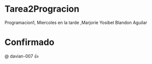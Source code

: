 # Tarea2Progracion
Programacion1, Miercoles en la tarde ,Marjorie Yosibel Blandon Aguilar

# Confirmado
@ davian-007 :thumbsup:
